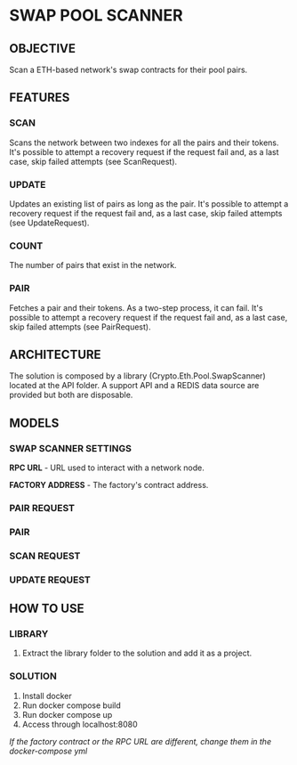 # SWAP POOL SCANNER

## OBJECTIVE
Scan a ETH-based network's swap contracts for their pool pairs.

## FEATURES

### **SCAN**
Scans the network between two indexes for all the pairs and their tokens. It's possible to attempt a recovery request if the request fail and, as a last case, skip failed attempts (see ScanRequest).

### **UPDATE**
Updates an existing list of pairs as long as the pair. It's possible to attempt a recovery request if the request fail and, as a last case, skip failed attempts (see UpdateRequest).

### **COUNT**
The number of pairs that exist in the network.

### **PAIR**
Fetches a pair and their tokens. As a two-step process, it can fail. It's possible to attempt a recovery request if the request fail and, as a last case, skip failed attempts (see PairRequest).

## ARCHITECTURE
The solution is composed by a library (Crypto.Eth.Pool.SwapScanner) located at the API folder. A support API and a REDIS data source are provided but both are disposable. 

## MODELS
### **SWAP SCANNER SETTINGS**

**RPC URL** - URL used to interact with a network node.

**FACTORY ADDRESS** - The factory's contract address.


### **PAIR REQUEST**


### **PAIR**

### **SCAN REQUEST**

### **UPDATE REQUEST**


## HOW TO USE 

### LIBRARY
1. Extract the library folder to the solution and add it as a project.

### SOLUTION
1. Install docker
2. Run docker compose build
3. Run docker compose up
4. Access through localhost:8080

*If the factory contract or the RPC URL are different, change them in the docker-compose yml*

